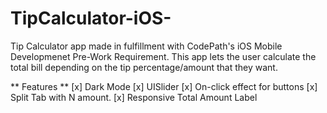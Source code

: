 # TipCalculator-iOS-

Tip Calculator app made in fulfillment with CodePath's iOS Mobile Developmenet Pre-Work Requirement.
This app lets the user calculate the total bill depending on the tip percentage/amount that they want.


** Features **
 [x] Dark Mode
 [x] UISlider
 [x] On-click effect for buttons
 [x] Split Tab with N amount.
 [x] Responsive Total Amount Label
